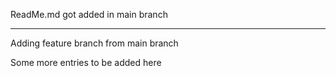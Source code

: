 ReadMe.md got added in main branch

-----------------------------------
Adding feature branch from main branch 

Some more entries to be added here 

